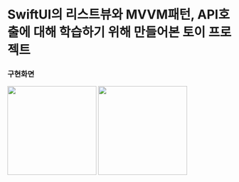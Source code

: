 # SwiftUI의 리스트뷰와 MVVM패턴, API호출에 대해 학습하기 위해 만들어본 토이 프로젝트


### 구현화면
<span>
<img src = "https://user-images.githubusercontent.com/103888268/200353907-79c4bbaa-97ea-42d5-812d-cc120fff4383.png" width = 200>
<img src = "https://user-images.githubusercontent.com/103888268/200353927-9d21dcc2-dbb6-46db-8470-2dfc77cd574a.png" width = 200>
</span>
